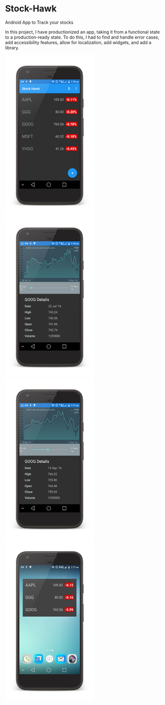 # Stock-Hawk

Android App to Track your stocks

In this project, I have productionized an app, taking it from a functional state to a production-ready state. 
To do this, I had to find and handle error cases, add accessibility features, allow for localization, add widgets, and add a library.


<img src="https://github.com/maayyaannkk/Stock-Hawk/blob/master/Screenshot5.png" height="520" width="290">
<img src="https://github.com/maayyaannkk/Stock-Hawk/blob/master/Screenshot6.png" height="520" width="290">
<img src="https://github.com/maayyaannkk/Stock-Hawk/blob/master/Screenshot7.png" height="520" width="290">
<img src="https://github.com/maayyaannkk/Stock-Hawk/blob/master/Screenshot8.png" height="520" width="290">
